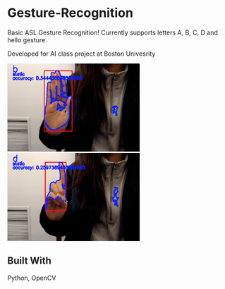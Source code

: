 # Gesture-Recognition
Basic ASL Gesture Recognition! Currently supports letters A, B, C, D and hello gesture. 

Developed for AI class project at Boston Univesrity 

<img src="https://github.com/kaylaipp/Gesture-Recognition/blob/master/gestures/screenshot1.png" width="300" height="200" />
<img src="https://github.com/kaylaipp/Gesture-Recognition/blob/master/gestures/screenshot2.png" width="300" height="200" />

## Built With
Python, OpenCV
